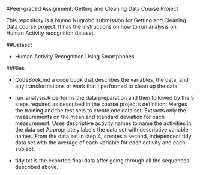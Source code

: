 #Peer-graded Assignment: Getting and Cleaning Data Course Project

This repository is a Nunno Nugroho submission for Getting and Cleaning Data course project. It has the instructions on how to run analysis on Human Activity recognition dataset.

##Dataset
  * Human Activity Recognition Using Smartphones

##Files
   * CodeBook.md a code book that describes the variables, the data, and any transformations or work that I performed to clean up the data

   * run_analysis.R performs the data preparation and then followed by the 5 steps required as described in the course project’s definition:
         Merges the training and the test sets to create one data set.
         Extracts only the measurements on the mean and standard deviation for each measurement.
         Uses descriptive activity names to name the activities in the data set
         Appropriately labels the data set with descriptive variable names.
         From the data set in step 4, creates a second, independent tidy data set with the average of each variable for each activity and each subject.
  * tidy.txt is the exported final data after going through all the sequences described above.

